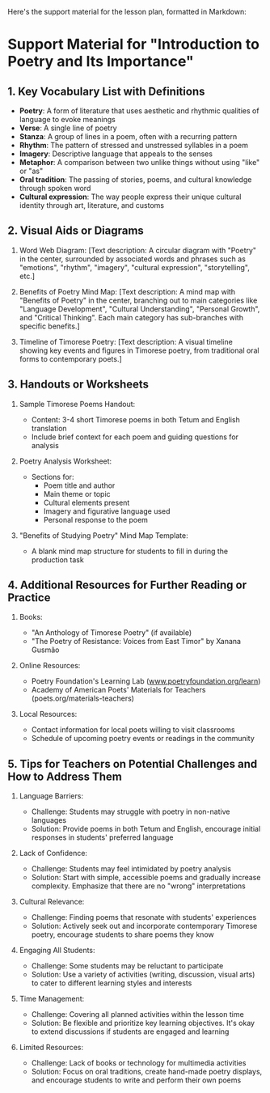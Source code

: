 Here's the support material for the lesson plan, formatted in Markdown:

# Support Material for "Introduction to Poetry and Its Importance"

## 1. Key Vocabulary List with Definitions

- **Poetry**: A form of literature that uses aesthetic and rhythmic qualities of language to evoke meanings
- **Verse**: A single line of poetry
- **Stanza**: A group of lines in a poem, often with a recurring pattern
- **Rhythm**: The pattern of stressed and unstressed syllables in a poem
- **Imagery**: Descriptive language that appeals to the senses
- **Metaphor**: A comparison between two unlike things without using "like" or "as"
- **Oral tradition**: The passing of stories, poems, and cultural knowledge through spoken word
- **Cultural expression**: The way people express their unique cultural identity through art, literature, and customs

## 2. Visual Aids or Diagrams

1. Word Web Diagram:
   [Text description: A circular diagram with "Poetry" in the center, surrounded by associated words and phrases such as "emotions", "rhythm", "imagery", "cultural expression", "storytelling", etc.]

2. Benefits of Poetry Mind Map:
   [Text description: A mind map with "Benefits of Poetry" in the center, branching out to main categories like "Language Development", "Cultural Understanding", "Personal Growth", and "Critical Thinking". Each main category has sub-branches with specific benefits.]

3. Timeline of Timorese Poetry:
   [Text description: A visual timeline showing key events and figures in Timorese poetry, from traditional oral forms to contemporary poets.]

## 3. Handouts or Worksheets

1. Sample Timorese Poems Handout:
   - Content: 3-4 short Timorese poems in both Tetum and English translation
   - Include brief context for each poem and guiding questions for analysis

2. Poetry Analysis Worksheet:
   - Sections for:
     * Poem title and author
     * Main theme or topic
     * Cultural elements present
     * Imagery and figurative language used
     * Personal response to the poem

3. "Benefits of Studying Poetry" Mind Map Template:
   - A blank mind map structure for students to fill in during the production task

## 4. Additional Resources for Further Reading or Practice

1. Books:
   - "An Anthology of Timorese Poetry" (if available)
   - "The Poetry of Resistance: Voices from East Timor" by Xanana Gusmão

2. Online Resources:
   - Poetry Foundation's Learning Lab (www.poetryfoundation.org/learn)
   - Academy of American Poets' Materials for Teachers (poets.org/materials-teachers)

3. Local Resources:
   - Contact information for local poets willing to visit classrooms
   - Schedule of upcoming poetry events or readings in the community

## 5. Tips for Teachers on Potential Challenges and How to Address Them

1. Language Barriers:
   - Challenge: Students may struggle with poetry in non-native languages
   - Solution: Provide poems in both Tetum and English, encourage initial responses in students' preferred language

2. Lack of Confidence:
   - Challenge: Students may feel intimidated by poetry analysis
   - Solution: Start with simple, accessible poems and gradually increase complexity. Emphasize that there are no "wrong" interpretations

3. Cultural Relevance:
   - Challenge: Finding poems that resonate with students' experiences
   - Solution: Actively seek out and incorporate contemporary Timorese poetry, encourage students to share poems they know

4. Engaging All Students:
   - Challenge: Some students may be reluctant to participate
   - Solution: Use a variety of activities (writing, discussion, visual arts) to cater to different learning styles and interests

5. Time Management:
   - Challenge: Covering all planned activities within the lesson time
   - Solution: Be flexible and prioritize key learning objectives. It's okay to extend discussions if students are engaged and learning

6. Limited Resources:
   - Challenge: Lack of books or technology for multimedia activities
   - Solution: Focus on oral traditions, create hand-made poetry displays, and encourage students to write and perform their own poems